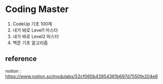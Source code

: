 # Coding Master 

1. CodeUp 기초 100제 
2. 내가 바로 Level1 마스터
3. 내가 바로 Level2 마스터
4. 백준 기초 알고리즘 

## reference 

notion : https://www.notion.so/modulabs/52cf060b43954361b697d7550fe204e6





